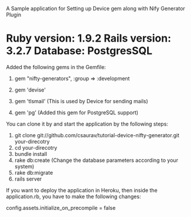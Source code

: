 
A Sample application for Setting up Device gem along with Nify Generator Plugin

Ruby version: 1.9.2
Rails version: 3.2.7
Database: PostgresSQL
====================================================================================================

Added the following gems in the Gemfile:

1. gem "nifty-generators", :group => :development

2. gem 'devise'

3. gem 'tlsmail' (This is used by Device for sending mails)

4. gem 'pg' (Added this gem for PostgreSQL support)

You can clone it by and start the application by the following steps:

1. git clone git://github.com/csaurav/tutorial-device-nifty-generator.git your-direcotry
2. cd your-direcotry
3. bundle install
4. rake db:create (Change the database parameters according to your system)
5. rake db:migrate
6. rails server

If you want to deploy the application in Heroku, then inside the application.rb, you have to make the following changes:

config.assets.initialize_on_precompile = false








